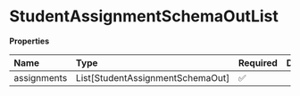 # StudentAssignmentSchemaOutList

**Properties**

| Name        | Type                             | Required | Description |
| :---------- | :------------------------------- | :------- | :---------- |
| assignments | List[StudentAssignmentSchemaOut] | ✅       |             |

<!-- This file was generated by liblab | https://liblab.com/ -->
